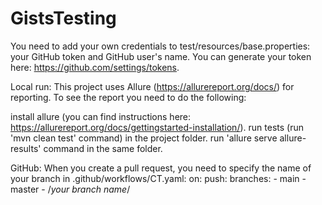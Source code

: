 # GistsTesting

You need to add your own credentials to test/resources/base.properties: your GitHub token and GitHub user's name.
You can generate your token here: https://github.com/settings/tokens.

Local run:
This project uses Allure (https://allurereport.org/docs/) for reporting. To see the report you need to do the following:

install allure (you can find instructions here: https://allurereport.org/docs/gettingstarted-installation/).
run tests (run 'mvn clean test' command) in the project folder.
run 'allure serve allure-results' command in the same folder.

GitHub:
When you create a pull request, you need to specify the name of your branch in .github/workflows/CT.yaml:
on:
  push:
    branches:
      - main
      - master
      - /*your branch name*/
